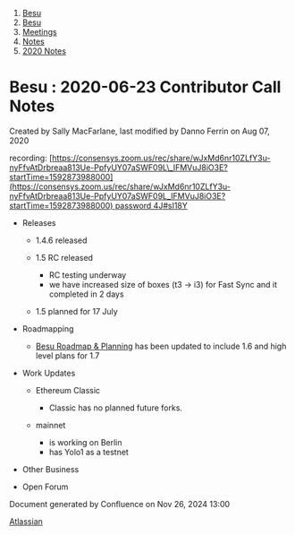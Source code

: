1. [Besu](index.html)
2. [Besu](Besu_22151173.html)
3. [Meetings](Meetings_22153838.html)
4. [Notes](Notes_22153888.html)
5. [2020 Notes](2020-Notes_22154209.html)

# Besu : 2020-06-23 Contributor Call Notes

Created by Sally MacFarlane, last modified by Danno Ferrin on Aug 07, 2020

recording: [https://consensys.zoom.us/rec/share/wJxMd6nr10ZLfY3u-nyFfvAtDrbreaa813Ue-PpfyUY07aSWF09L\_IFMVuJ8iO3E?startTime=1592873988000](https://consensys.zoom.us/rec/share/wJxMd6nr10ZLfY3u-nyFfvAtDrbreaa813Ue-PpfyUY07aSWF09L_IFMVuJ8iO3E?startTime=1592873988000) password 4J#sI18Y

- Releases
  
  - 1.4.6 released
  - 1.5 RC released
    
    - RC testing underway
    - we have increased size of boxes (t3 → i3) for Fast Sync and it completed in 2 days
  - 1.5 planned for 17 July
- Roadmapping
  
  - [Besu Roadmap &amp; Planning](22154278.html) has been updated to include 1.6 and high level plans for 1.7
- Work Updates
  
  - Ethereum Classic
    
    - Classic has no planned future forks.
  - mainnet
    
    - is working on Berlin
    - has Yolo1 as a testnet
- Other Business
- Open Forum

Document generated by Confluence on Nov 26, 2024 13:00

[Atlassian](http://www.atlassian.com/)
